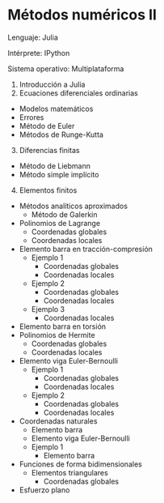 # Métodos numéricos II

Lenguaje: Julia

Intérprete: IPython

Sistema operativo: Multiplataforma

1. Introducción a Julia
2. Ecuaciones diferenciales ordinarias 
  * Modelos matemáticos
  * Errores
  * Método de Euler
  * Métodos de Runge-Kutta
3. Diferencias finitas
  * Método de Liebmann
  * Método simple implícito
4. Elementos finitos
  * Métodos analíticos aproximados
    * Método de Galerkin
  * Polinomios de Lagrange
    * Coordenadas globales
    * Coordenadas locales
  * Elemento barra en tracción-compresión
    * Ejemplo 1
      * Coordenadas globales
      * Coordenadas locales
    * Ejemplo 2
      * Coordenadas globales
      * Coordenadas locales
    * Ejemplo 3
      * Coordenadas locales
  * Elemento barra en torsión
  * Polinomios de Hermite
    * Coordenadas globales
    * Coordenadas locales
  * Elemento viga Euler-Bernoulli
    * Ejemplo 1
      * Coordenadas globales
      * Coordenadas locales
    * Ejemplo 2
      * Coordenadas globales
      * Coordenadas locales
  * Coordenadas naturales
    * Elemento barra
    * Elemento viga Euler-Bernoulli
    * Ejemplo 1
      * Elemento barra
  * Funciones de forma bidimensionales
    * Elementos triangulares
      * Coordenadas globales
  * Esfuerzo plano 
